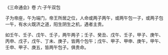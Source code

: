 《三命通会》卷 六·子午双包

子为帝座，午为端门，帝王所居之位，人命或两子两午，或两午包一子，或两子包一午，有水火既济之道，阳生阴生之机，遇者主贵。

如壬午、壬子、戊午、壬子，两午两子；壬子、癸丑、戊午、壬子，甲子、庚午、丙申、戊子，戊午、丁未、庚子，皆两个包午；戊午、甲子、甲申、庚午，甲午、壬申、甲子、庚五，皆两午包子。俱贵命。

